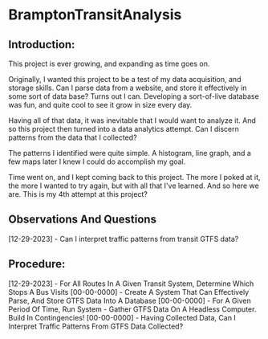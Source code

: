 # BramptonTransitAnalysis

## Introduction:
This project is ever growing, and expanding as time goes on.

Originally, I wanted this project to be a test of my data acquisition, and storage skills.
Can I parse data from a website, and store it effectively in some sort of data base? Turns out I can.
Developing a sort-of-live database was fun, and quite cool to see it grow in size every day.

Having all of that data, it was inevitable that I would want to analyze it.
And so this project then turned into a data analytics attempt. Can I discern patterns from the data that I collected?

The patterns I identified were quite simple. A histogram, line graph, and a few maps later I knew I could do accomplish my goal.

Time went on, and I kept coming back to this project. The more I poked at it, the more I wanted to try again, but with all that I've learned.
And so here we are. This is my 4th attempt at this project?


## Observations And Questions
[12-29-2023] - Can I interpret traffic patterns from transit GTFS data?


## Procedure:
[12-29-2023] - For All Routes In A Given Transit System, Determine Which Stops A Bus Visits
[00-00-0000] - Create A System That Can Effectively Parse, And Store GTFS Data Into A Database
[00-00-0000] - For A Given Period Of Time, Run System - Gather GTFS Data On A Headless Computer. Build In Contingencies!
[00-00-0000] - Having Collected Data, Can I Interpret Traffic Patterns From GTFS Data Collected?
